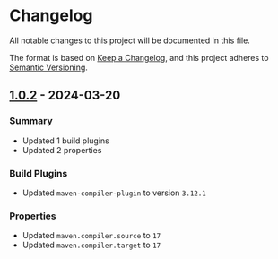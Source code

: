 # Changelog

All notable changes to this project will be documented in this file.

The format is based on [Keep a Changelog](https://keepachangelog.com/en/1.0.0/),
and this project adheres to [Semantic Versioning](https://semver.org/spec/v2.0.0.html).

## [1.0.2] - 2024-03-20

### Summary
- Updated 1 build plugins
- Updated 2 properties


### Build Plugins
- Updated `maven-compiler-plugin` to version `3.12.1`

### Properties
- Updated `maven.compiler.source` to `17`
- Updated `maven.compiler.target` to `17`

[1.0.2]: /-/compare/v1.0.2...HEAD 

 